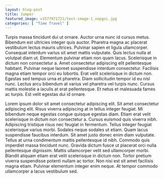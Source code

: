 ```yaml
---
layout: blog-post
title: Jumper
featured_image: v1577971721/test-image-1_xepgoi.jpg
categories: [ "Time Travel" ]
---
```


Turpis massa tincidunt dui ut ornare. Auctor urna nunc id cursus metus. Bibendum est ultricies integer quis auctor. Pharetra magna ac placerat vestibulum lectus mauris ultrices. Pulvinar sapien et ligula ullamcorper. Consequat interdum varius sit amet mattis vulputate. Quis lectus nulla at volutpat diam ut. Elementum pulvinar etiam non quam lacus. Scelerisque in dictum non consectetur a. Amet consectetur adipiscing elit pellentesque habitant. Pulvinar neque laoreet suspendisse interdum consectetur. Facilisis magna etiam tempor orci eu lobortis. Erat velit scelerisque in dictum non. Egestas sed tempus urna et pharetra. Diam sollicitudin tempor id eu nisl nunc. Lectus arcu bibendum at varius vel pharetra vel turpis nunc. Cursus mattis molestie a iaculis at erat pellentesque. Et netus et malesuada fames ac turpis. Est velit egestas dui id ornare.

Lorem ipsum dolor sit amet consectetur adipiscing elit. Sit amet consectetur adipiscing elit. Risus viverra adipiscing at in tellus integer feugiat. Mi bibendum neque egestas congue quisque egestas diam. Etiam erat velit scelerisque in dictum non consectetur a. Cursus euismod quis viverra nibh. Adipiscing tristique risus nec feugiat in fermentum. Tellus integer feugiat scelerisque varius morbi. Sodales neque sodales ut etiam. Quam lacus suspendisse faucibus interdum. Sit amet justo donec enim diam vulputate. Tellus at urna condimentum mattis pellentesque id nibh. Commodo quis imperdiet massa tincidunt nunc. Gravida dictum fusce ut placerat orci nulla pellentesque dignissim. Mattis ullamcorper velit sed ullamcorper morbi. Blandit aliquam etiam erat velit scelerisque in dictum non. Tortor pretium viverra suspendisse potenti nullam ac tortor. Non nisi est sit amet facilisis magna etiam. Pulvinar elementum integer enim neque. At tempor commodo ullamcorper a lacus vestibulum sed.
